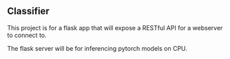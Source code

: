 ## Classifier

This project is for a flask app that will expose a RESTful API for a webserver to connect to.

The flask server will be for inferencing pytorch models on CPU. 
